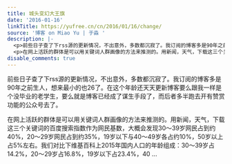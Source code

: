 ```yaml
---
title: 城头变幻大王旗
date: '2016-01-16'
linkTitle: https://yufree.cn/cn/2016/01/16/change/
source: '博客 on Miao Yu | 于淼 '
description: |-
  <p>前些日子查了下rss源的更新情况，不出意外，多数都沉寂了。我订阅的博客多是90年之前生人，想来最小的也26了。在这个年龄还天天更新博客要么跟我一样是个没毕业的老学生，要么就是博客已经成了谋生手段了，而后者多半跑去开有赞赏功能的公众号去了。</p>
  <p>在网上活跃的群体是可以用关键词人群画像的方法来推测的。用新闻，天气，下载这三个关键词的百度搜索指数作为网民基数，大概会发现30～39岁网民占到约40%，20～29岁网民占到约35%，19岁以下与40～49岁各占约10%，50岁以上占5%左右。我们对比下维基百科上2015年国内人口的年龄组成：30～39岁占14.2%，20～29岁占16.8%，19岁以下占23.4%，40 ...
disable_comments: true
---
```

<p>前些日子查了下rss源的更新情况，不出意外，多数都沉寂了。我订阅的博客多是90年之前生人，想来最小的也26了。在这个年龄还天天更新博客要么跟我一样是个没毕业的老学生，要么就是博客已经成了谋生手段了，而后者多半跑去开有赞赏功能的公众号去了。</p>
<p>在网上活跃的群体是可以用关键词人群画像的方法来推测的。用新闻，天气，下载这三个关键词的百度搜索指数作为网民基数，大概会发现30～39岁网民占到约40%，20～29岁网民占到约35%，19岁以下与40～49岁各占约10%，50岁以上占5%左右。我们对比下维基百科上2015年国内人口的年龄组成：30～39岁占14.2%，20～29岁占16.8%，19岁以下占23.4%，40 ...